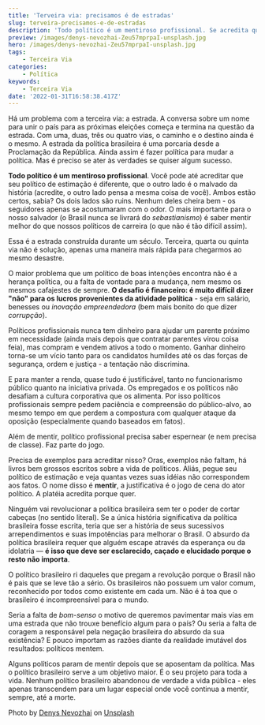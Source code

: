 ```yaml
---
title: 'Terveira via: precisamos é de estradas'
slug: terveira-precisamos-e-de-estradas
description: 'Todo político é um mentiroso profissional. Se acredita que seu político de estimação é diferente, saiba, o outro lado pensa a mesma coisa do dele.'
preview: /images/denys-nevozhai-Zeu57mprpaI-unsplash.jpg
hero: /images/denys-nevozhai-Zeu57mprpaI-unsplash.jpg
tags:
    - Terceira Via
categories:
    - Política
keywords:
    - Terceira Via
date: '2022-01-31T16:58:38.417Z'
---
```

Há um problema com a terceira via: a estrada. A conversa sobre um nome para unir o país para as próximas eleições começa e termina na questão da estrada. Com uma, duas, três ou quatro vias, o caminho e o destino ainda é o mesmo. A estrada da política brasileira é uma porcaria desde a Proclamação da República. Ainda assim é fazer política para mudar a política. Mas é preciso se ater às verdades se quiser algum sucesso.

**Todo político é um mentiroso profissional**. Você pode até acreditar que seu político de estimação é diferente, que o outro lado é o malvado da história (acredite, o outro lado pensa a mesma coisa de você). Ambos estão certos, sabia? Os dois lados são ruins. Nenhum deles cheira bem - os seguidores apenas se acostumaram com o odor. O mais importante para o nosso salvador (o Brasil nunca se livrará do *sebastianismo*) é saber mentir melhor do que nossos políticos de carreira (o que não é tão difícil assim).

Essa é a estrada construída durante um século. Terceira, quarta ou quinta via não é solução, apenas uma maneira mais rápida para chegarmos ao mesmo desastre.

O maior problema que um político de boas intenções encontra não é a herança política, ou a falta de vontade para a mudança, nem mesmo os mesmos cafajestes de sempre. **O desafio é financeiro: é muito difícil dizer "não" para os lucros provenientes da atividade política** - seja em salário, benesses ou *inovação empreendedora* (bem mais bonito do que dizer *corrupção*).

Políticos profissionais nunca tem dinheiro para ajudar um parente próximo em necessidade (ainda mais depois que contratar parentes virou coisa feia), mas compram e vendem ativos a todo o momento. Ganhar dinheiro torna-se um vício tanto para os candidatos humildes até os das forças de segurança, ordem e justiça - a tentação não discrimina.

E para manter a renda, quase tudo é justificável, tanto no funcionarismo público quanto na iniciativa privada. Os empregados e os políticos não desafiam a cultura corporativa que os alimenta. Por isso políticos profissionais sempre pedem paciência e compreensão do público-alvo, ao mesmo tempo em que perdem a compostura com qualquer ataque da oposição (especialmente quando baseados em fatos). 

Além de mentir, político profissional precisa saber espernear (e nem precisa de classe). Faz parte do jogo.

Precisa de exemplos para acreditar nisso? Oras, exemplos não faltam, há livros bem grossos escritos sobre a vida de políticos. Aliás, pegue seu político de estimação e veja quantas vezes suas idéias não correspondem aos fatos. O nome disso é **mentir**, a justificativa é o jogo de cena do ator político. A platéia acredita porque quer. 

Ninguém vai revolucionar a política brasileira sem ter o poder de cortar cabeças (no sentido literal). Se a única história significativa da política brasileira fosse escrita, teria que ser a história de seus sucessivos arrependimentos e suas impotências para melhorar o Brasil. O absurdo da política brasileira requer que alguém escape através da esperança ou da idolatria — **é isso que deve ser esclarecido, caçado e elucidado porque o resto não importa**. 

O político brasileiro ri daqueles que pregam a revolução porque o Brasil não é pais que se leve tão a sério. Os brasileiros não possuem um valor comum, reconhecido por todos como existente em cada um. Não é à toa que o brasileiro é incompreensível para o mundo.

Seria a falta de *bom-senso* o motivo de queremos pavimentar mais vias em uma estrada que não trouxe benefício algum para o país? Ou seria a falta de coragem a responsável pela negação brasileira do absurdo da sua existência? E pouco importam as razões diante da realidade imutável dos resultados: políticos mentem. 

Alguns políticos param de mentir depois que se aposentam da política. Mas o político brasileiro serve a um objetivo maior. É o seu projeto para toda a vida. Nenhum político brasileiro abandonou de verdade a vida pública - eles apenas transcendem para um lugar especial onde você continua a mentir, sempre, até a morte.

Photo by [Denys Nevozhai](https://unsplash.com/@dnevozhai?utm_source=unsplash&utm_medium=referral&utm_content=creditCopyText) on [Unsplash](https://unsplash.com/s/photos/roads?utm_source=unsplash&utm_medium=referral&utm_content=creditCopyText)  